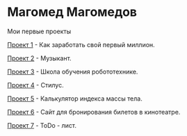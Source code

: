 # Магомед Магомедов
Мои первые проекты

[Проект 1](https://magomedov-m.github.io/lesson_12/) - Как заработать свой первый  миллион.

[Проект 2](https://magomedov-m.github.io/Project_music/src/) - Музыкант.

[Проект 3](https://magomedov-m.github.io/Robotics_training_school/src/) - Школа обучения робототехнике.

[Проект 4](https://magomedov-m.github.io/src_for_github/) - Стилус. 

[Проект 5](https://magomedov-m.github.io/culc_bmi_for_github/) - Калькулятор индекса массы тела.

[Проект 6](https://magomedov-m.github.io/redWinterGIthub/src/) - Сайт для бронирования билетов в кинотеатре.

[Проект 7](https://) - ToDo - лист.




